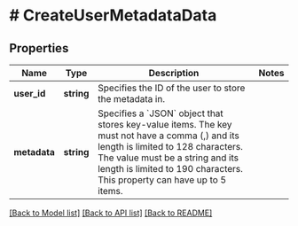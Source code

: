 # # CreateUserMetadataData

## Properties

Name | Type | Description | Notes
------------ | ------------- | ------------- | -------------
**user_id** | **string** | Specifies the ID of the user to store the metadata in. |
**metadata** | **string** | Specifies a &#x60;JSON&#x60; object that stores key-value items. The key must not have a comma (,) and its length is limited to 128 characters. The value must be a string and its length is limited to 190 characters. This property can have up to 5 items. |

[[Back to Model list]](../../README.md#models) [[Back to API list]](../../README.md#endpoints) [[Back to README]](../../README.md)
